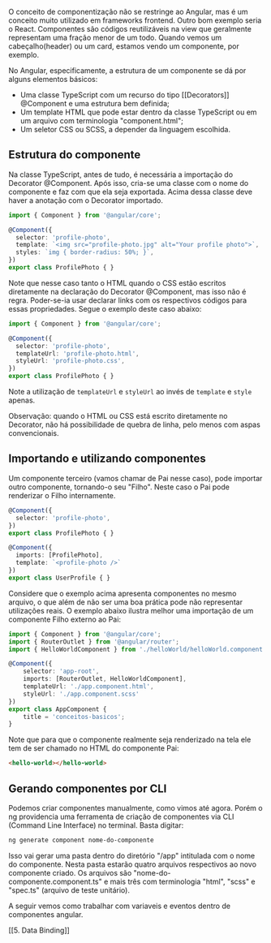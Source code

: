O conceito de componentização não se restringe ao Angular, mas é um conceito muito utilizado em frameworks frontend. Outro bom exemplo seria o React.
Componentes são códigos reutilizáveis na view que geralmente representam uma fração menor de um todo. Quando vemos um cabeçalho(header) ou um card, estamos vendo um componente, por exemplo. 

No Angular, especificamente, a estrutura de um componente se dá por alguns elementos básicos:

- Uma classe TypeScript com um recurso do tipo [[Decorators]] @Component e uma estrutura bem definida;
- Um template HTML que pode estar dentro da classe TypeScript ou em um arquivo com terminologia "component.html";
- Um seletor CSS ou SCSS, a depender da linguagem escolhida.

## Estrutura do componente

Na classe TypeScript, antes de tudo, é necessária a importação do Decorator @Component. Após isso, cria-se uma classe com o nome do componente e faz com que ela seja exportada. Acima dessa classe deve haver a anotação com o Decorator importado.

```ts
import { Component } from '@angular/core';

@Component({
  selector: 'profile-photo',
  template: `<img src="profile-photo.jpg" alt="Your profile photo">`,
  styles: `img { border-radius: 50%; }`,
})
export class ProfilePhoto { }
```

Note que nesse caso tanto o HTML quando o CSS estão escritos diretamente na declaração do Decorator @Component, mas isso não é regra. Poder-se-ia usar declarar links com os respectivos códigos para essas propriedades. Segue o exemplo deste caso abaixo:

```ts
import { Component } from '@angular/core';

@Component({
  selector: 'profile-photo',
  templateUrl: 'profile-photo.html',
  styleUrl: 'profile-photo.css',
})
export class ProfilePhoto { }
```

Note a utilização de `templateUrl` e `styleUrl` ao invés de `template` e `style` apenas.

Observação: quando o HTML ou CSS está escrito diretamente no Decorator, não há possibilidade de quebra de linha, pelo menos com aspas convencionais.

## Importando e utilizando componentes

Um componente terceiro (vamos chamar de Pai nesse caso), pode importar outro componente, tornando-o seu "Filho". Neste caso o Pai pode renderizar o Filho internamente.

```ts
@Component({
  selector: 'profile-photo',
})
export class ProfilePhoto { }

@Component({
  imports: [ProfilePhoto],
  template: `<profile-photo />`
})
export class UserProfile { }
```

Considere que o exemplo acima apresenta componentes no mesmo arquivo, o que além de não ser uma boa prática pode não representar utilizações reais. O exemplo abaixo ilustra melhor uma importação de um componente Filho externo ao Pai:

```ts
import { Component } from '@angular/core';
import { RouterOutlet } from '@angular/router';
import { HelloWorldComponent } from './helloWorld/helloWorld.component';

@Component({
	selector: 'app-root',
	imports: [RouterOutlet, HelloWorldComponent],
	templateUrl: './app.component.html',
	styleUrl: './app.component.scss'
})
export class AppComponent {
	title = 'conceitos-basicos';
}
```

Note que para que o componente realmente seja renderizado na tela ele tem de ser chamado no HTML do componente Pai:

```html
<hello-world></hello-world>
```


## Gerando componentes por CLI

Podemos criar componentes manualmente, como vimos até agora. Porém o ng providencia uma ferramenta de criação de componentes via CLI (Command Line Interface) no terminal. Basta digitar:

```sh
ng generate component nome-do-componente
```

Isso vai gerar uma pasta dentro do diretório "/app" intitulada com o nome do componente. Nesta pasta estarão quatro arquivos respectivos ao novo componente criado. Os arquivos são "nome-do-componente.component.ts" e mais três com terminologia "html", "scss" e "spec.ts" (arquivo de teste unitário).

A seguir vemos como trabalhar com variaveis e eventos dentro de componentes angular.

[[5. Data Binding]]